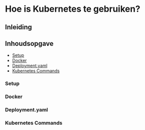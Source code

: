 # Hoe is Kubernetes te gebruiken?

## Inleiding

## Inhoudsopgave
- [Setup](https://github.com/BrucevandeVen/Kubernetes/blob/main/Hoe%20is%20Kubernetes%20te%20gebruiken%3F.md#setup)
- [Docker]()
- [Deployment.yaml]()
- [Kubernetes Commands]()

### Setup

### Docker

### Deployment.yaml

### Kubernetes Commands
